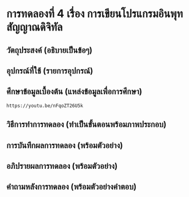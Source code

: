 #  การทดลองที่ 4 เรื่อง การเขียนโปรแกรมอินพุทสัญญาณดิจิทัล

##  วัตถุประสงค์ (อธิบายเป็นข้อๆ)

##  อุปกรณ์ที่ใช้ (รายการอุปกรณ์)

##  ศึกษาข้อมูลเบื้องต้น (แหล่งข้อมูลเพื่อการศึกษา)
    https://youtu.be/nFqoZT26U5k

##  วิธีการทำการทดลอง (ทำเป็นขั้นตอนพร้อมภาพประกอบ)

##  การบันทึกผลการทดลอง (พร้อมตัวอย่าง)

##  อภิปรายผลการทดลอง (พร้อมตัวอย่าง)

##  คำถามหลังการทดลอง (พร้อมตัวอย่างคำตอบ)

